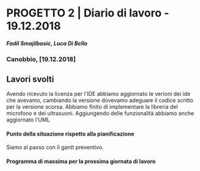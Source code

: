 # PROGETTO 2 | Diario di lavoro - 19.12.2018
##### Fadil Smajilbasic, Luca Di Bello
### Canobbio, [19.12.2018]

## Lavori svolti
Avendo ricevuto la licenza per l'IDE abbiamo aggiornato le verioni dei ide che avevamo, cambiando la versione dovevamo adeguare il codice scritto per la versione scorsa.
Abbiamo finito di implementare la libreria del microfono e dei ultrasuoni.
Aggiungendo delle funzionalità abbiamo anche aggiornato l'UML

<!-- #### Problemi riscontrati e soluzioni adottate -->

#### Punto della situazione rispetto alla pianificazione
Siamo al passo con il gantt preventivo.

#### Programma di massima per la prossima giornata di lavoro
